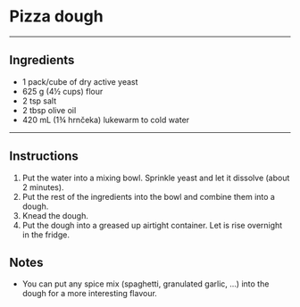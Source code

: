 # Pizza dough

---

## Ingredients
- 1 pack/cube of dry active yeast
- 625 g (4½ cups) flour
- 2 tsp salt
- 2 tbsp olive oil
- 420 mL (1¾ hrnčeka) lukewarm to cold water

---

## Instructions
1. Put the water into a mixing bowl. Sprinkle yeast and let it dissolve (about 2 minutes).
2. Put the rest of the ingredients into the bowl and combine them into a dough.
3. Knead the dough.
4. Put the dough into a greased up airtight container. Let is rise overnight in the fridge.

## Notes
- You can put any spice mix (spaghetti, granulated garlic, ...) into the dough for a more interesting flavour.

